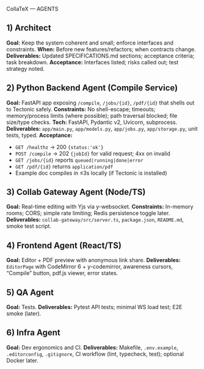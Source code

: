 CollaTeX — AGENTS

## 1) Architect
**Goal:** Keep the system coherent and small; enforce interfaces and constraints.
**When:** Before new features/refactors; when contracts change.
**Deliverables:** Updated SPECIFICATIONS.md sections; acceptance criteria; task breakdown.
**Acceptance:** Interfaces listed; risks called out; test strategy noted.

## 2) Python Backend Agent (Compile Service)
**Goal:** FastAPI app exposing `/compile`, `/jobs/{id}`, `/pdf/{id}` that shells out to Tectonic safely.
**Constraints:** No shell-escape; timeouts; memory/process limits (where possible); path traversal blocked; file size/type checks.
**Tech:** FastAPI, Pydantic v2, Uvicorn, subprocess.
**Deliverables:** `app/main.py`, `app/models.py`, `app/jobs.py`, `app/storage.py`, unit tests, typed.
**Acceptance:**
- `GET /healthz` → 200 `{status:'ok'}`
- `POST /compile` → 202 `{jobId}` for valid request; 4xx on invalid
- `GET /jobs/{id}` reports `queued|running|done|error`
- `GET /pdf/{id}` returns `application/pdf`
- Example doc compiles in ≤3s locally (if Tectonic is installed)

## 3) Collab Gateway Agent (Node/TS)
**Goal:** Real-time editing with Yjs via y-websocket.
**Constraints:** In-memory rooms; CORS; simple rate limiting; Redis persistence toggle later.
**Deliverables:** `collab-gateway/src/server.ts`, `package.json`, `README.md`, smoke test script.

## 4) Frontend Agent (React/TS)
**Goal:** Editor + PDF preview with anonymous link share.
**Deliverables:** `EditorPage` with CodeMirror 6 + y-codemirror, awareness cursors, “Compile” button, pdf.js viewer, error states.

## 5) QA Agent
**Goal:** Tests.
**Deliverables:** Pytest API tests; minimal WS load test; E2E smoke (later).

## 6) Infra Agent
**Goal:** Dev ergonomics and CI.
**Deliverables:** Makefile, `.env.example`, `.editorconfig`, `.gitignore`, CI workflow (lint, typecheck, test); optional Docker later.
